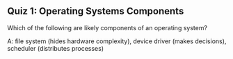 ## Quiz 1: Operating Systems Components

Which of the following are likely components of an operating system?

A: file system (hides hardware complexity), device driver (makes decisions), scheduler (distributes processes)
